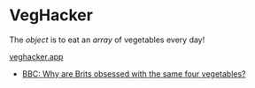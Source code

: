 # VegHacker
The *object* is to eat an *array* of vegetables every day!

[veghacker.app](https://veghacker.app)

- [BBC: Why are Brits obsessed with the same four vegetables?](https://www.bbc.co.uk/food/articles/veg_variety)
